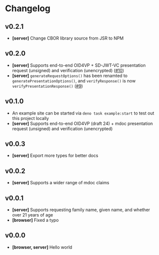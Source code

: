 # Changelog

## v0.2.1

- **[server]** Change CBOR library source from JSR to NPM

## v0.2.0

- **[server]** Supports end-to-end OID4VP + SD-JWT-VC presentation request (unsigned) and
  verification (unencrypted) ([#10](https://github.com/MasterKale/SimpleDigiCreds/pull/10))
- **[server]** `generateRequestOptions()` has been renamted to `generatePresentationOptions()`, and
  `verifyResponse()` is now `verifyPresentationResponse()`
  ([#9](https://github.com/MasterKale/SimpleDigiCreds/pull/9))

## v0.1.0

- An example site can be started via `deno task example:start` to test out this project locally
- **[server]** Supports end-to-end OID4VP (draft 24) + mdoc presentation request (unsigned) and
  verification (unencrypted)

## v0.0.3

- **[server]** Export more types for better docs

## v0.0.2

- **[server]** Supports a wider range of mdoc claims

## v0.0.1

- **[server]** Supports requesting family name, given name, and whether over 21 years of age
- **[browser]** Fixed a typo

## v0.0.0

- **[browser, server]** Hello world
